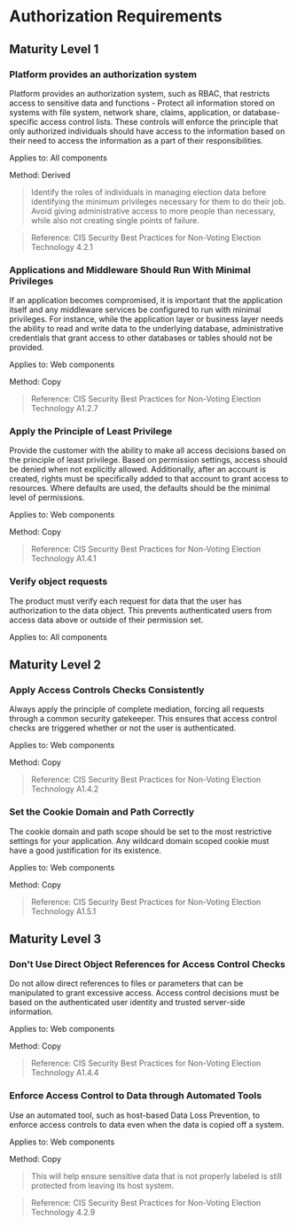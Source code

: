 # Authorization Requirements

## Maturity Level 1

### Platform provides an authorization system

Platform provides an authorization system, such as RBAC, that restricts access to sensitive data and functions - Protect all information stored on systems with file system, network share, claims, application, or database-specific access control lists. These controls will enforce the principle that only authorized individuals should have access to the information based on their need to access the information as a part of their responsibilities.

Applies to: All components

Method: Derived

>Identify the roles of individuals in managing election data before identifying the minimum privileges necessary for them to do their job. Avoid giving administrative access to more people than necessary, while also not creating single points of failure.

>Reference: CIS Security Best Practices for Non-Voting Election Technology 4.2.1

### Applications and Middleware Should Run With Minimal Privileges

If an application becomes compromised, it is important that the application itself and any middleware services be configured to run with minimal privileges. For instance, while the application layer or business layer needs the ability to read and write data to the underlying database, administrative credentials that grant access to other databases or tables should not be provided.

Applies to: Web components

Method: Copy

>Reference: CIS Security Best Practices for Non-Voting Election Technology A1.2.7

### Apply the Principle of Least Privilege

Provide the customer with the ability to make all access decisions based on the principle of least privilege. Based on permission settings, access should be denied when not explicitly allowed. Additionally, after an account is created, rights must be specifically added to that account to grant access to resources. Where defaults are used, the defaults should be the minimal level of permissions.

Applies to: Web components

Method: Copy
>

>Reference: CIS Security Best Practices for Non-Voting Election Technology A1.4.1
### Verify object requests

The product must verify each request for data that the user has authorization to the data object. This prevents authenticated users from access data above or outside of their permission set.

Applies to: All components

## Maturity Level 2

### Apply Access Controls Checks Consistently

Always apply the principle of complete mediation, forcing all requests through a common security gatekeeper. This ensures that access control checks are triggered whether or not the user is authenticated.

Applies to: Web components

Method: Copy

>Reference: CIS Security Best Practices for Non-Voting Election Technology A1.4.2

### Set the Cookie Domain and Path Correctly

The cookie domain and path scope should be set to the most restrictive settings for your application. Any wildcard domain scoped cookie must have a good justification for its existence.

Applies to: Web components

Method: Copy

>Reference: CIS Security Best Practices for Non-Voting Election Technology A1.5.1

## Maturity Level 3

### Don't Use Direct Object References for Access Control Checks

Do not allow direct references to files or parameters that can be manipulated to grant excessive access. Access control decisions must be based on the authenticated user identity and trusted server-side information.
>

Applies to: Web components

Method: Copy

>Reference: CIS Security Best Practices for Non-Voting Election Technology A1.4.4

### Enforce Access Control to Data through Automated Tools

Use an automated tool, such as host-based Data Loss Prevention, to enforce access controls to data even when the data is copied off a system.

Applies to: Web components

Method: Copy

>This will help ensure sensitive data that is not properly labeled is still protected from leaving its host system.

>Reference: CIS Security Best Practices for Non-Voting Election Technology 4.2.9
